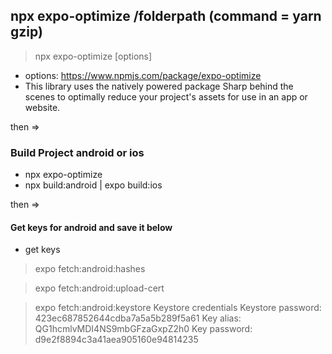 ## npx expo-optimize /folderpath (command = yarn gzip)

> npx expo-optimize <project-directory> [options]

- options: https://www.npmjs.com/package/expo-optimize
- This library uses the natively powered package Sharp behind the scenes to optimally reduce your project's assets for use in an app or website.

then =>

### Build Project android or ios

- npx expo-optimize
- npx build:android | expo build:ios

then =>

#### Get keys for android and save it below
- get keys
> expo fetch:android:hashes

> expo fetch:android:upload-cert

> expo fetch:android:keystore
Keystore credentials
Keystore password: 423ec687852644cdba7a5a5b289f5a61
Key alias:         QG1hcmlvMDI4NS9mbGFzaGxpZ2h0
Key password:      d9e2f8894c3a41aea905160e94814235
